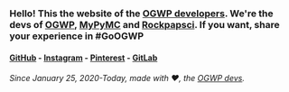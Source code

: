 ### Hello! This the website of the [OGWP developers](https://ogwpd.github.io). We're the devs of [OGWP](https://ogwp.github.io), [MyPyMC](https://is.gd/MyPyMC) and [Rockpapsci](https://is.gd/OGWP_rps). If you want, share your experience in #GoOGWP

#### [GitHub](https://github.com/ogwpd) - [Instagram](https://instagram.com/ogwpd) - [Pinterest](https://www.pinterest.com/ogwpteam) - [GitLab](https://gitlab.com/ogwpd)

###### Since January 25, 2020-Today, made with ❤️, the [OGWP devs](https://ogwpd.github.io).

